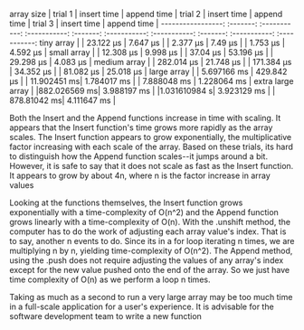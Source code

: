 array size        | trial 1 | insert time | append time | trial 2 | insert time | append time | trial 3 | insert time | append time |
-----------------: :-------: :-----------: :-----------: :-------: :-----------: :-----------: :-------: :-----------: :-----------:
tiny array        |         |  23.122 μs  |  7.647 μs   |         |  2.377 μs   |   7.49 μs   |         |   1.753 μs  |  4.592 μs   |
small array       |         |  12.308 μs  |  9.998 μs   |         |  37.04 μs   |  53.196 μs  |         |  29.298 μs  |  4.083 μs   |
medium array      |         |  282.014 μs |  21.748 μs  |         | 171.384 μs  |  34.352 μs  |         |  81.082 μs  |  25.018 μs  |
large array       |         | 5.697166 ms |  429.842 μs |         | 11.902451 ms| 1.784017 ms |         | 7.888048 ms | 1.228064 ms |
extra large array |         |882.026569 ms| 3.988197 ms |         |1.031610984 s| 3.923129 ms |         | 878.81042 ms| 4.111647 ms |

Both the Insert and the Append functions increase in time with scaling. It appears that the Insert function's time grows more rapidly as the array scales. The Insert function appears to grow exponentially, the multiplicative factor increasing with each scale of the array. Based on these trials, its hard to distinguish how the Append function scales--it jumps around a bit. However, it is safe to say that it does not scale as fast as the Insert function. It appears to grow by about 4n, where n is the factor increase in array values

Looking at the functions themselves, the Insert function grows exponentially with a time-complexity of O(n^2) and the Append function grows linearly with a time-complexity of O(n). With the .unshift method, the computer has to do the work of adjusting each array value's index. That is to say, another n events to do. Since its in a for loop iterating n times, we are multiplying n by n, yielding time-complexity of O(n^2). The Append method, using the .push does not require adjusting the values of any array's index except for the new value pushed onto the end of the array. So we just have time complexity of O(n) as we perform a loop n times.

Taking as much as a second to run a very large array may be too much time in a full-scale application for a user's experience. It is advisable for the software development team to write a new function